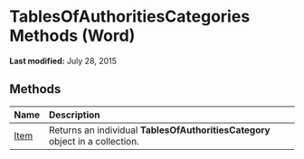 
# TablesOfAuthoritiesCategories Methods (Word)

 **Last modified:** July 28, 2015


## Methods



|**Name**|**Description**|
|:-----|:-----|
| [Item](48bd569a-720a-9635-c70e-0c6e5414c165.md)|Returns an individual  **TablesOfAuthoritiesCategory** object in a collection.|
